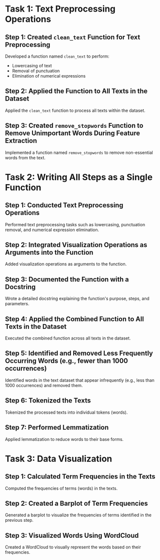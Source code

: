 # Task 1: Text Preprocessing Operations

## Step 1: Created `clean_text` Function for Text Preprocessing
Developed a function named `clean_text` to perform:
- Lowercasing of text
- Removal of punctuation
- Elimination of numerical expressions

## Step 2: Applied the Function to All Texts in the Dataset
Applied the `clean_text` function to process all texts within the dataset.

## Step 3: Created `remove_stopwords` Function to Remove Unimportant Words During Feature Extraction
Implemented a function named `remove_stopwords` to remove non-essential words from the text.

# Task 2: Writing All Steps as a Single Function

## Step 1: Conducted Text Preprocessing Operations
Performed text preprocessing tasks such as lowercasing, punctuation removal, and numerical expression elimination.

## Step 2: Integrated Visualization Operations as Arguments into the Function
Added visualization operations as arguments to the function.

## Step 3: Documented the Function with a Docstring
Wrote a detailed docstring explaining the function's purpose, steps, and parameters.

## Step 4: Applied the Combined Function to All Texts in the Dataset
Executed the combined function across all texts in the dataset.

## Step 5: Identified and Removed Less Frequently Occurring Words (e.g., fewer than 1000 occurrences)
Identified words in the text dataset that appear infrequently (e.g., less than 1000 occurrences) and removed them.

## Step 6: Tokenized the Texts
Tokenized the processed texts into individual tokens (words).

## Step 7: Performed Lemmatization
Applied lemmatization to reduce words to their base forms.

# Task 3: Data Visualization

## Step 1: Calculated Term Frequencies in the Texts
Computed the frequencies of terms (words) in the texts.

## Step 2: Created a Barplot of Term Frequencies
Generated a barplot to visualize the frequencies of terms identified in the previous step.

## Step 3: Visualized Words Using WordCloud
Created a WordCloud to visually represent the words based on their frequencies.

